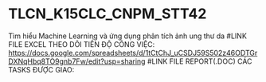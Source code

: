 # TLCN_K15CLC_CNPM_STT42
Tìm hiểu Machine Learning và ứng dụng phân tích ảnh ung thư da
#LINK FILE EXCEL THEO DÕI TIẾN ĐỘ CÔNG VIỆC:
https://docs.google.com/spreadsheets/d/1tCtChJ_uCSDJ59S502z46ODTGrDXNqHbq8TO9gnb7Fw/edit?usp=sharing
#LINK FILE REPORT(.DOC) CÁC TASKS ĐƯỢC GIAO:
